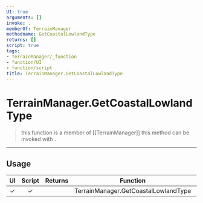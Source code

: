 ```yaml
---
UI: true
arguments: []
invoke: .
memberOf: TerrainManager
methodname: GetCoastalLowlandType
returns: []
script: true
tags:
- TerrainManager/_function
- function/UI
- function/script
title: TerrainManager.GetCoastalLowlandType
---
```

# TerrainManager.GetCoastalLowlandType
> this function is a member of [[TerrainManager]]
> this method can be invoked with `.`
-----
## Usage
|  UI | Script | Returns | Function | Arguments |
|:---:|:------:|-------:|:--------:|:---------|
|✓|✓||TerrainManager.GetCoastalLowlandType||
